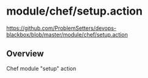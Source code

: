 # module/chef/setup.action

https://github.com/ProblemSetters/devops-blackbox/blob/master/module/chef/setup.action

## Overview

Chef module "setup" action



